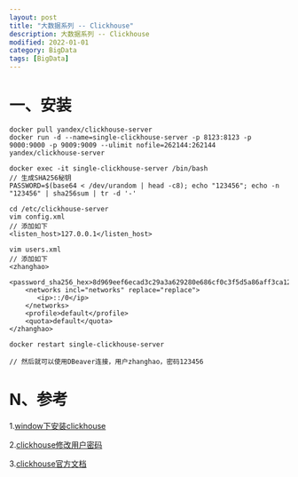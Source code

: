 ```yaml
---
layout: post
title: "大数据系列 -- Clickhouse"
description: 大数据系列 -- Clickhouse
modified: 2022-01-01
category: BigData
tags: [BigData]
---
```


# 一、安装

    docker pull yandex/clickhouse-server
    docker run -d --name=single-clickhouse-server -p 8123:8123 -p 9000:9000 -p 9009:9009 --ulimit nofile=262144:262144 yandex/clickhouse-server

    docker exec -it single-clickhouse-server /bin/bash
    // 生成SHA256秘钥
    PASSWORD=$(base64 < /dev/urandom | head -c8); echo "123456"; echo -n "123456" | sha256sum | tr -d '-'

    cd /etc/clickhouse-server 
    vim config.xml
    // 添加如下
    <listen_host>127.0.0.1</listen_host>

    vim users.xml
    // 添加如下
    <zhanghao>
        <password_sha256_hex>8d969eef6ecad3c29a3a629280e686cf0c3f5d5a86aff3ca12020c923adc6c92</password_sha256_hex>
        <networks incl="networks" replace="replace">
           <ip>::/0</ip>
        </networks>
        <profile>default</profile>
        <quota>default</quota>
    </zhanghao>

    docker restart single-clickhouse-server
    
    // 然后就可以使用DBeaver连接，用户zhanghao，密码123456
    
# N、参考

1.[window下安装clickhouse](https://www.cnblogs.com/huanghanyu/p/15322960.html)

2.[clickhouse修改用户密码](https://segmentfault.com/a/1190000021512811)

3.[clickhouse官方文档](https://clickhouse.com/docs/zh/)